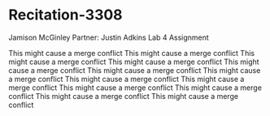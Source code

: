 # Recitation-3308

Jamison McGinley
Partner: Justin Adkins
Lab 4 Assignment

This might cause a merge conflict
This might cause a merge conflict
This might cause a merge conflict
This might cause a merge conflict
This might cause a merge conflict
This might cause a merge conflict
This might cause a merge conflict
This might cause a merge conflict
This might cause a merge conflict
This might cause a merge conflict
This might cause a merge conflict
This might cause a merge conflict
This might cause a merge conflict
